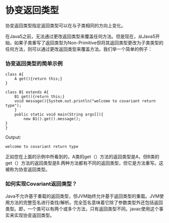 # 协变返回类型
协变返回类型指定返回类型可以在与子类相同的方向上变化。

在Java5之前，无法通过更改返回类型来覆盖任何方法。但是现在，从Java5开始，如果子类重写了返回类型为Non-Primitive但将其返回类型更改为子类类型的任何方法，则可以通过更改返回类型来覆盖方法。我们举一个简单的例子：

### 协变返回类型的简单示例
```
class A{  
    A get(){return this;}  
}  
  
class B1 extends A{  
    B1 get(){return this;}  
    void message(){System.out.println("welcome to covariant return type");
    }  
    public static void main(String args[]){  
        new B1().get().message();  
}  
}  
```
Output:
```
welcome to covariant return type
```
正如您在上面的示例中所看到的，A类的get（）方法的返回类型是A，但B类的get（）方法的返回类型是B.两种方法都有不同的返回类型，但它是方法重写。这被称为协变返回类型。

### 如何实现Covariant返回类型？
Java不允许基于重载的返回类型，但JVM始终允许基于返回类型的重载。JVM使用方法的完整签名进行查找/解析。完全签名意味着它除了参数类型外还包括返回类型。即，一个类可以有两个或多个方法，只有返回类型不同。javac使用这个事实来实现协变返回类型。